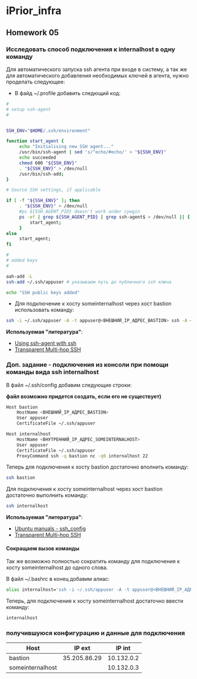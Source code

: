 # iPrior_infra

## Homework 05

### Исследовать способ подключения к internalhost в одну команду

Для автоматического запуска ssh агента при входе в систему, а так же для автоматического добавления необходимых ключей в агента, нужно проделать следующее:

*  В файд ~/.profile добавить следющий код:

```bash
#
# setup ssh-agent
#


SSH_ENV="$HOME/.ssh/environment"

function start_agent {
     echo "Initialising new SSH agent..."
     /usr/bin/ssh-agent | sed 's/^echo/#echo/' > "${SSH_ENV}"
     echo succeeded
     chmod 600 "${SSH_ENV}"
     . "${SSH_ENV}" > /dev/null
     /usr/bin/ssh-add;
}

# Source SSH settings, if applicable

if [ -f "${SSH_ENV}" ]; then
     . "${SSH_ENV}" > /dev/null
     #ps ${SSH_AGENT_PID} doesn't work under cywgin
     ps -ef | grep ${SSH_AGENT_PID} | grep ssh-agent$ > /dev/null || {
         start_agent;
     }
else
     start_agent;
fi

# 
# added keys
#

aah-add -L
ssh-add ~/.ssh/appuser # указываем путь до публичного ssh ключа 

echo "SSH public keys added"
```

* Для подключение к хосту someinternalhost через хост bastion использовать команду:

```bash
ssh -i ~/.ssh/appuser -A -t appuser@<ВНЕШНИЙ_IP_АДРЕС_BASTION> ssh -A <ВНУТРЕННИЙ_IP_АДРЕС_SOMEINTERNALHOST>
```

**Используемая "литература"**:

* [Using ssh-agent with ssh](http://mah.everybody.org/docs/ssh)
* [Transparent Multi-hop SSH](http://sshmenu.sourceforge.net/articles/transparent-mulithop.html)

### Доп. задание - подключения из консоли при помощи команды вида ssh internalhost

В файл ~/.ssh/config добавим следующие строки:

**файл возможно придется создать, если его не существует)**

```bash
Host bastion
    HostName <ВНЕШНИЙ_IP_АДРЕС_BASTION>
    User appuser
    CertificateFile ~/.ssh/appuser

Host internalhost
    HostName <ВНУТРЕННИЙ_IP_АДРЕС_SOMEINTERNALHOST>
    User appuser
    CertificateFile ~/.ssh/appuser
    ProxyCommand ssh -q bastion nc -q0 internalhost 22
```

Теперь для подключения к хосту bastion достаточно вполнить команду:

```bash
ssh bastion
```

Для подключения к хосту someinternalhost через хост bastion достаточно выполнить команду:

```bash
ssh internalhost
```

**Используемая "литература"**:

* [Ubuntu manuals - ssh_config](http://manpages.ubuntu.com/manpages/zesty/en/man5/ssh_config.5.html)
* [Transparent Multi-hop SSH](http://sshmenu.sourceforge.net/articles/transparent-mulithop.html)


#### Сокращаем вызов команды 

Так же возможно полностью сократить команду для подключения к хосту someinternalhost до одного слова.

В файл ~/.bashrc в конец добавим алиас:

```bash
alias internalhost='ssh -i ~/.ssh/appuser -A -t appuser@<ВНЕШНИЙ_IP_АДРЕС_BASTION> ssh -A <ВНУТРЕННИЙ_IP_АДРЕС_SOMEINTERNALHOST>'
```

Теперь, для подключения к хосту someinternalhost достаточно ввести команду:

```bash
internalhost
```

### получившуюся конфигурацию и данные для подключения

| Host             | IP ext       | IP int     |
|------------------|--------------|------------|
| bastion          | 35.205.86.29 | 10.132.0.2 |
| someinternalhost |              | 10.132.0.3 |


